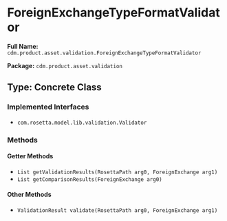 # ForeignExchangeTypeFormatValidator

**Full Name:** `cdm.product.asset.validation.ForeignExchangeTypeFormatValidator`

**Package:** `cdm.product.asset.validation`

## Type: Concrete Class

### Implemented Interfaces

- `com.rosetta.model.lib.validation.Validator`

### Methods

#### Getter Methods

- `List getValidationResults(RosettaPath arg0, ForeignExchange arg1)`
- `List getComparisonResults(ForeignExchange arg0)`

#### Other Methods

- `ValidationResult validate(RosettaPath arg0, ForeignExchange arg1)`

